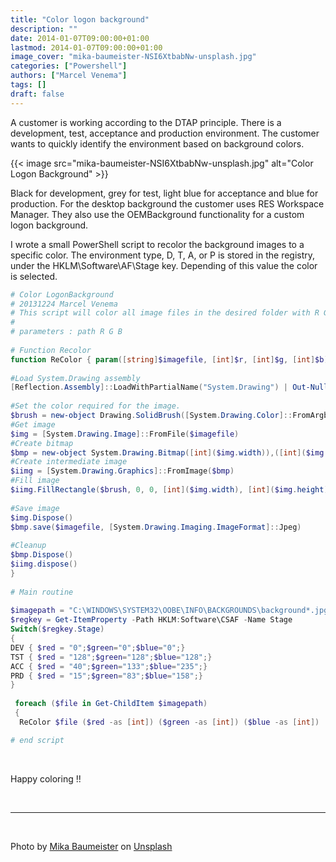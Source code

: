 ```yaml
---
title: "Color logon background"
description: ""
date: 2014-01-07T09:00:00+01:00
lastmod: 2014-01-07T09:00:00+01:00
image_cover: "mika-baumeister-NSI6XtbabNw-unsplash.jpg"
categories: ["Powershell"]
authors: ["Marcel Venema"] 
tags: []
draft: false
---
```


A customer is working according to the DTAP principle. There is a development, test, acceptance and production environment. The customer wants to quickly identify the environment based on background colors. 

<!--more-->

{{< image src="mika-baumeister-NSI6XtbabNw-unsplash.jpg" alt="Color Logon Background" >}}


Black for development, grey for test, light blue for acceptance and blue for production. For the desktop background the customer uses RES Workspace Manager. They also use the OEMBackground functionality for a custom logon background. 

I wrote a small PowerShell script to recolor the background images to a specific color. The environment type, D, T, A, or P is stored in the registry, under the HKLM\Software\AF\Stage key. Depending of this value the color is selected.

```powershell
# Color LogonBackground
# 20131224 Marcel Venema
# This script will color all image files in the desired folder with R G B
#
# parameters : path R G B
  
# Function Recolor 
function ReColor { param([string]$imagefile, [int]$r, [int]$g, [int]$b)
 
#Load System.Drawing assembly
[Reflection.Assembly]::LoadWithPartialName("System.Drawing") | Out-Null
 
#Set the color required for the image.
$brush = new-object Drawing.SolidBrush([System.Drawing.Color]::FromArgb($r, $g, $b))
#Get image
$img = [System.Drawing.Image]::FromFile($imagefile)
#Create bitmap
$bmp = new-object System.Drawing.Bitmap([int]($img.width)),([int]($img.height))
#Create intermediate image
$iimg = [System.Drawing.Graphics]::FromImage($bmp)
#Fill image
$iimg.FillRectangle($brush, 0, 0, [int]($img.width), [int]($img.height))
 
#Save image
$img.Dispose()
$bmp.save($imagefile, [System.Drawing.Imaging.ImageFormat]::Jpeg)
 
#Cleanup
$bmp.Dispose()
$iimg.dispose()
}
 
# Main routine
 
$imagepath = "C:\WINDOWS\SYSTEM32\OOBE\INFO\BACKGROUNDS\background*.jpg"
$regkey = Get-ItemProperty -Path HKLM:Software\CSAF -Name Stage
Switch($regkey.Stage)
{
DEV { $red = "0";$green="0";$blue="0";}
TST { $red = "128";$green="128";$blue="128";}
ACC { $red = "40";$green="133";$blue="235";}
PRD { $red = "15";$green="83";$blue="158";}
}
  
 foreach ($file in Get-ChildItem $imagepath)
 {
  ReColor $file ($red -as [int]) ($green -as [int]) ($blue -as [int])

# end script
```
&nbsp;

Happy coloring !! 

&nbsp;  

---
&nbsp; 

Photo by <a href="https://unsplash.com/@kommumikation?utm_content=creditCopyText&utm_medium=referral&utm_source=unsplash">Mika Baumeister</a> on <a href="https://unsplash.com/photos/yellow-orange-and-blue-textile-NSI6XtbabNw?utm_content=creditCopyText&utm_medium=referral&utm_source=unsplash">Unsplash</a>

&nbsp;  